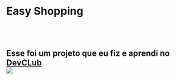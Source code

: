 <h1>Easy Shopping</h1>
<br>
<br>
<h2>Esse foi um projeto que eu fiz e aprendi no <a href="https://rodolfomori.com.br/devclub/">DevCLub</a>
<br>
<img src="https://raw.githubusercontent.com/joaogabriellisboa/easy-shopping/e7f76d9abf00b36c306bf5c8c99f55b6f6c5a79f/Screenshot_2.png">
 <br>
  <br>
 <img src=""
